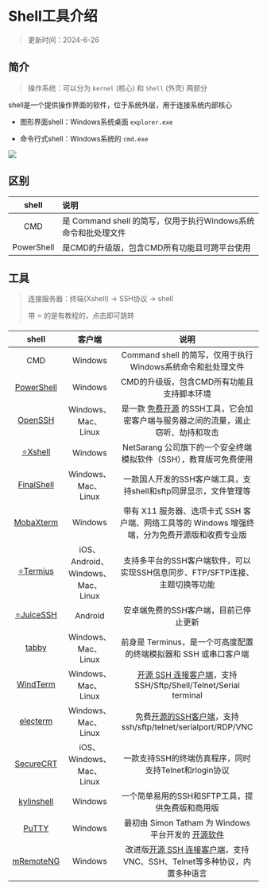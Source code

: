 # Shell工具介绍

> 更新时间：2024-6-26


## 简介

> 操作系统：可以分为 `kernel` (核心) 和 `Shell` (外壳) 两部分

shell是一个提供操作界面的软件，位于系统外层，用于连接系统内部核心

* 图形界面shell：Windows系统桌面 `explorer.exe`

* 命令行式shell：Windows系统的 `cmd.exe`

![](/shell/shell-01.png)



## 区别



| shell | 说明 |
|:-:|:-|
| CMD | 是 Command shell 的简写，仅用于执行Windows系统命令和批处理文件 |
| PowerShell | 是CMD的升级版，包含CMD所有功能且可跨平台使用 |



## 工具

> 连接服务器：终端(Xshell) → SSH协议 → shell
>
> 带 ⭐ 的是有教程的，点击即可跳转

| shell | 客户端 | 说明 |
|:-:|:-:|:-:|
| CMD | Windows | Command shell 的简写，仅用于执行Windows系统命令和批处理文件 |
| [PowerShell](https://learn.microsoft.com/zh-cn/powershell/) | Windows | CMD的升级版，包含CMD所有功能且支持脚本环境 |
| [OpenSSH](https://www.openssh.com/)| Windows、 Mac、Linux | 是一款 [免费开源](https://github.com/openssh) 的SSH工具，它会加密客户端与服务器之间的流量，遏止窃听、劫持和攻击 |
| [⭐Xshell](./Xshell.md) |  Windows | NetSarang 公司旗下的一个安全终端模拟软件（SSH），教育版可免费使用 |
| [FinalShell](http://www.hostbuf.com/) | Windows、 Mac、Linux | 一款国人开发的SSH客户端工具，支持shell和sftp同屏显示，文件管理等 |
| [MobaXterm](https://mobaxterm.mobatek.net/) | Windows | 带有 X11 服务器、选项卡式 SSH 客户端、网络工具等的 Windows 增强终端，分为免费开源版和收费专业版 |
| [⭐Termius](./Termius.md)| iOS、Android、Windows、 Mac、Linux | 支持多平台的SSH客户端软件，可以实现SSH信息同步、FTP/SFTP连接、主题切换等功能 |
| [⭐JuiceSSH](./JuiceSSH.md) | Android | 安卓端免费的SSH客户端，目前已停止更新 |
| [tabby](https://tabby.sh/) | Windows、 Mac、Linux | 前身是 Terminus，是一个可高度配置的终端模拟器和 SSH 或串口客户端 |
| [WindTerm](https://kingtoolbox.github.io/) | Windows、 Mac、Linux | [开源 SSH 连接客户端](https://github.com/kingToolbox/WindTerm)，支持SSH/Sftp/Shell/Telnet/Serial terminal |
| [electerm](https://electerm.github.io/electerm/) | Windows、 Mac、Linux | 免费[开源的SSH客户端](https://github.com/electerm/electerm)，支持ssh/sftp/telnet/serialport/RDP/VNC |
| [SecureCRT](https://www.vandyke.com/products/securecrt/index.html) | iOS、Windows、 Mac、Linux | 一款支持SSH的终端仿真程序，同时支持Telnet和rlogin协议 |
| [kylinshell](https://kylinshell.com/) | Windows | 一个简单易用的SSH和SFTP工具，提供免费版和商用版 |
| [PuTTY](https://putty.org/) | Windows | 最初由 Simon Tatham 为 Windows 平台开发的 [开源软件](https://github.com/github/putty) |
| [mRemoteNG](https://mremoteng.org/) | Windows | 改进版[开源 SSH 连接客户端](https://github.com/mRemoteNG/mRemoteNG)，支持VNC、SSH、Telnet等多种协议，内置多种语言 |




